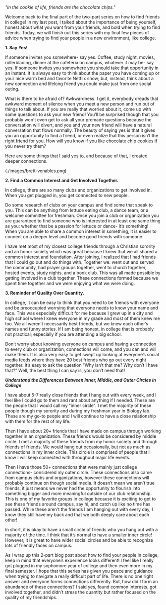 *"In the cookie of life, friends are the chocolate chips."*

Welcome back to the final part of the two-part series on how to find friends in college! In my last post, I talked about the importance of being yourself, honest about what you want from your friends, and bold when trying to find friends. Today, we will finish out this series with my final few pieces of advice when trying to find your people in a new environment, like college.


**1. Say Yes!**

If someone invites you somewhere- say yes. Coffee, study night, movies, rollerblading, dinner at the cafeteria on campus, whatever it may be- say yes. If someone invites you somewhere you should take that opportunity in an instant. It is always easy to think about the paper you have coming up or your nice warm bed and favorite Netflix show; but, instead, think about a new connection and lifelong friend you could make just from one social outing.

What is there to be afraid of? Awkwardness. I get it, everybody dreads that awkward moment of silence when you meet a new person and run out of things to talk about. If you are really that worried about it, come up with some questions to ask your new friend! You’ll be surprised though that you probably won't even get to ask all your premade questions because the conversation will divert, and you and your new friend will have a natural conversation that flows normally. 
The beauty of saying yes is that it gives you an opportunity to find a friend, or even realize that this person isn’t the right friend for you. 
How will you know if you like chocolate chip cookies if you never try them?

Here are some things that I said yes to, and because of that, I created deeper connections.

(./images/brett-venables.png)


**2. Find a Common Interest and Get Involved Together.**

In college, there are so many clubs and organizations to get involved in. When you get plugged in, you get connected to new people. 

Do some research of clubs on your campus and find some that speak to you. This can be anything from lettuce eating club, a dance team, or a welcome committee for freshman. Once you join a club or organization you are guaranteed to find someone who is interested in at least one same thing as you: whether that be a passion for lettuce or dance- it’s something! When you are able to share a common interest in something, it is easier to connect on a deeper level and become good friends with someone.

I have met most of my closest college friends through a Christian sorority and an honor society which was great because I knew that we all shared a common interest and foundation. After joining, I realized that I had friends that I could go out and do things with. Together we: went out and served the community, had prayer groups together, went to church together, hosted events, study nights, and a book club. This was all made possible by getting involved in a club together. These connections formed because we spent time together and we were enjoying what we were doing. 

**3. Reminder of Quality Over Quantity.**

In college, it can be easy to think that you need to be friends with everyone and be preoccupied worrying that everyone needs to know your name and face. 
This was especially difficult for me because I grew up in a city and high school where I knew everyone in my grade and most of them knew me too. We all weren’t necessarily best friends, but we knew each other’s names and funny stories. If I am being honest, in college that is probably not practical; especially if you are attending a big school. 

Don’t worry about knowing everyone on campus and having a connection to every club or organization, connections will come, and you can and will make them.  It is also very easy to get swept up looking at everyone’s social media feeds where they have 20 best friends who go out every night together. It’s easy to ask the question “Why isn’t that me? Why don’t I have that?” Well, the best thing I can say is, you don’t need that!

***Understand the Differences Between Inner, Middle, and Outer Circles in College***

I have about 5-7 really close friends that I hang out with every week, and I feel like I could go to them and rant about anything if I needed. These are the people that I would call my "inner circle". I met the majority of these people though my sorority and during my freshman year in Biology lab. These are my go-to people and I will continue to have a close relationship with them for the rest of my life.


Then I have about 20+ friends that I have made on campus through working together in an organization. These friends would be considered by middle circle. I met a majority of these friends from my honor society and through friends of friends. We would hang out occasionally, but not as much as connections in my inner circle. This circle is comprised of people that I know I will keep connected with throughout major life events.

Then I have those 50+ connections that were mainly just college connections- considered my outer circle. These connections also came from campus clubs and organizations, however these connections will probably continue on though social media. It doesn’t mean we aren’t true friends, it just means we never had the opportunity to flourish into something bigger and more meaningful outside of our club relationship. This is one of my favorite groups in college because it is exciting to get to see these friends around campus, say hi, and catch up like no time has passed. While these aren't the friends I am hanging out with every day, I know they still have my back and that we both deeply care about each other!

In short, it is okay to have a small circle of friends who you hang out with a majority of the time. I think that it’s normal to have a smaller inner circle! However, it is great to have wider social circles and be able to recognize lots of friendly faces on campus. 


As I wrap up this 2-part blog post about how to find your people in college, keep in mind that everyone’s experience looks different! I feel like I really got plugged in my sophomore year of college and then even more in my final semester. I hope that this series has given you peace and guidance when trying to navigate a really difficult part of life. There is no one right answer and everyone forms connections differently. But, how did I form an abundance of these connections? I said yes, found common interests, got involved together, and didn’t stress the quantity but rather focused on the quality of my friendships. 
